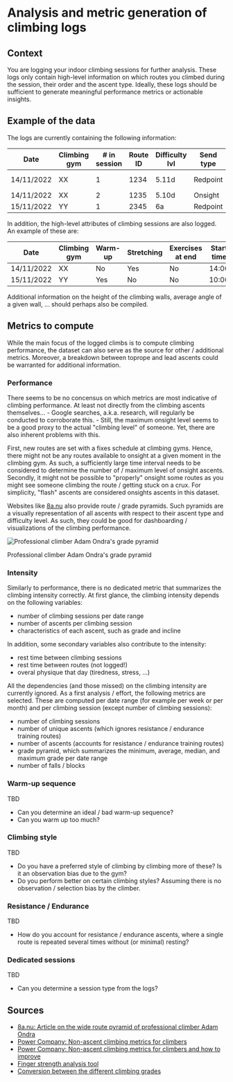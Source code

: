 # Analysis and metric generation of climbing logs

## Context
You are logging your indoor climbing sessions for further analysis.  These logs only contain high-level information on which routes you climbed during the session, their order and the ascent type.  Ideally, these logs should be sufficient to generate meaningful performance metrics or actionable insights.

## Example of the data
The logs are currently containing the following information:

Date | Climbing gym | # in session | Route ID | Difficulty lvl | Send type | Style | Route info | # Blocks | # Falls | # Sends | Notes
---- | ------------ | ------------ | -------- | -------------- | --------- | ----- | ---------- | -------- | ------- | ------- | -----
14/11/2022 | XX | 1 | 1234 | 5.11d | Redpoint | Lead | roof | 0 | 0 | 1 | Hard crux
14/11/2022 | XX | 2 | 1235 | 5.10d | Onsight  | Toprope | arrete | 0 | 0 | 1 | 
15/11/2022 | YY | 1 | 2345 | 6a | Redpoint | Toprope | | 0 | 0 | 3

In addition, the high-level attributes of climbing sessions are also logged.  An example of these are:

Date | Climbing gym | Warm-up | Stretching | Exercises at end | Start time | End time | Notes
---- | ------------ | ------- | ---------- | ---------------- | ---------- | -------- | -----
14/11/2022 | XX | No | Yes | No | 14:00 | 17:00
15/11/2022 | YY | Yes | No | No | 10:00 | 12:00

Additional information on the height of the climbing walls, average angle of a given wall, ... should perhaps also be compiled.

## Metrics to compute
While the main focus of the logged climbs is to compute climbing performance, the dataset can also serve as the source for other / additional metrics.  Moreover, a breakdown between toprope and lead ascents could be warranted for additional information.

### Performance
There seems to be no concensus on which metrics are most indicative of climbing performance.  At least not directly from the climbing ascents themselves...  - Google searches, a.k.a. research, will regularly be conducted to corroborate this. -  Still, the maximum onsight level seems to be a good proxy to the actual "climbing level" of someone.  Yet, there are also inherent problems with this.

First, new routes are set with a fixes schedule at climbing gyms.  Hence, there might not be any routes available to onsight at a given moment in the climbing gym.  As such, a sufficiently large time interval needs to be considered to determine the number of / maximum level of onsight ascents. Secondly, it might not be possible to "properly" onsight some routes as you might see someone climbing the route / getting stuck on a crux.  For simplicity, "flash" ascents are considered onsights ascents in this dataset.

Websites like [8a.nu](https://8a.nu) also provide route / grade pyramids.  Such pyramids are a visually representation of all ascents with respect to their ascent type and difficulty level.  As such, they could be good for dashboarding / visualizations of the climbing performance.

![Professional climber Adam Ondra's grade pyramid](https://d3byf4kaqtov0k.cloudfront.net/news/636551553626856862_Namnl%C3%B6s.jpg)

Professional climber Adam Ondra's grade pyramid

### Intensity
Similarly to performance, there is no dedicated metric that summarizes the climbing intensity correctly.  At first glance, the climbing intensity depends on the following variables:

- number of climbing sessions per date range
- number of ascents per climbing session
- characteristics of each ascent, such as grade and incline

In addition, some secondary variables also contribute to the intensity:

- rest time between climbing sessions
- rest time between routes (not logged!)
- overal physique that day (tiredness, stress, ...)

All the dependencies (and those missed) on the climbing intensity are currently ignored.  As a first analysis / effort, the following metrics are selected.  These are computed per date range (for example per week or per month) and per climbing session (except number of climbing sessions):

- number of climbing sessions
- number of unique ascents (which ignores resistance / endurance training routes)
- number of ascents (accounts for resistance / endurance training routes)
- grade pyramid, which summarizes the minimum, average, median, and maximum grade per date range
- number of falls / blocks

### Warm-up sequence
TBD

- Can you determine an ideal / bad warm-up sequence?
- Can you warm up too much?

### Climbing style
TBD

- Do you have a preferred style of climbing by climbing more of these?  Is it an observation bias due to the gym?
- Do you perform better on certain climbing styles?  Assuming there is no observation / selection bias by the climber.

### Resistance / Endurance
TBD

- How do you account for resistance / endurance ascents, where a single route is repeated several times without (or minimal) resting?

### Dedicated sessions
TBD

- Can you determine a session type from the logs?

## Sources
- [8a.nu: Article on the wide route pyramid of professional climber Adam Ondra](https://www.8a.nu/news/wide-pyramid-long-time-success-lifestyle)
- [Power Company: Non-ascent climbing metrics for climbers](https://www.powercompanyclimbing.com/blog/metrics-for-climbers)
- [Power Company: Non-ascent climbing metrics for climbers and how to improve](https://www.powercompanyclimbing.com/blog/climb-harder-data)
- [Finger strength analysis tool](https://strengthclimbing.com/finger-strength-analyzer/)
- [Conversion between the different climbing grades](http://www.alpinist.com/p/online/grades)